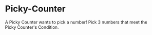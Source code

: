 # Picky-Counter
A Picky Counter wants to pick a number! Pick 3 numbers that meet the Picky Counter's Condition.
